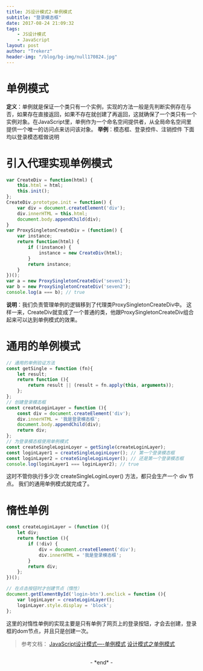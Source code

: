 ```yaml
---
title: JS设计模式2-单例模式
subtitle: "登录模态框"
date: 2017-08-24 21:09:32
tags: 
	- JS设计模式
	- JavaScript
layout: post
author: "Trekerz"
header-img: "/blog/bg-img/null170824.jpg"
---
```


# **单例模式**

**定义**：单例就是保证一个类只有一个实例，实现的方法一般是先判断实例存在与否，如果存在直接返回，如果不存在就创建了再返回，这就确保了一个类只有一个实例对象。
​    在JavaScript里，单例作为一个命名空间提供者，从全局命名空间里提供一个唯一的访问点来访问该对象。
**举例**：模态框、登录控件、注销控件
下面均以登录模态框做说明

# **引入代理实现单例模式**

```js
var CreateDiv = function(html) {
	this.html = html;
	this.init();
};
CreateDiv.prototype.init = function() {
	var div = document.createElement('div');
	div.innerHTML = this.html;
	document.body.appendChild(div);
}
var ProxySingletonCreateDiv = (function() {
	var instance;
	return function(html) {
		if (!instance) {
			instance = new CreateDiv(html);
		}
		return instance;
	}
})();
var a = new ProxySingletonCreateDiv('seven1');
var b = new ProxySingletonCreateDiv('seven2');
console.log(a === b); // true
```

**说明**：我们负责管理单例的逻辑移到了代理类ProxySingletonCreateDiv中。
这样一来，CreateDiv就变成了一个普通的类，他跟ProxySingletonCreateDiv组合起来可以达到单例模式的效果。

# **通用的单例模式**

```js
// 通用的单例验证方法
const getSingle = function (fn){
	let result;
	return function (){
		return result || (result = fn.apply(this, arguments));
	};
};
// 创建登录模态框
const createLoginLayer = function (){
	const div = document.createElement('div');
	div.innerHTML = '我是登录模态框';
	document.body.appendChild(div);
	return div;
};
// 为登录模态框使用单例模式
const createSingleLoginLoyer = getSingle(createLoginLayer);
const loginLayer1 = createSingleLoginLoyer(); // 第一个登录模态框
const loginLayer2 = createSingleLoginLoyer(); // 还是第一个登录模态框
console.log(loginLayer1 === loginLayer2); // true
```

这时不管你执行多少次 createSingleLoginLoyer() 方法，都只会生产一个 div 节点。
我们的通用单例模式就完成了。  

# **惰性单例**

```js
const createLoginLayer = (function (){
	let div;
	return function (){
		if (!div) {
			div = document.createElement('div');
			div.innerHTML = '我是登录模态框';
		}
		return div;
	};
})();

// 在点击按钮时才创建节点（惰性）
document.getElementById('login-btn').onclick = function (){
	var loginLayer = createLoginLayer();
	loginLayer.style.display = 'block';
};
```

这里的对惰性单例的实现主要是只有单例了网页上的登录按钮，才会去创建，登录框的dom节点，并且只是创建一次。



> 参考文档：
> [JavaScript设计模式—-单例模式](https://segmentfault.com/a/1190000006049548)
> [设计模式之单例模式](http://www.cnblogs.com/TomXu/archive/2012/02/20/2352817.html)

<br/>

<center>-&nbsp;*end*&nbsp;-</center>

<br/>